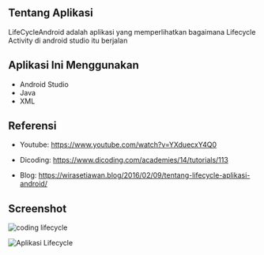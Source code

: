 Tentang Aplikasi
-------
LifeCycleAndroid  adalah aplikasi yang memperlihatkan bagaimana Lifecycle Activity di android studio itu berjalan


Aplikasi Ini Menggunakan
-----------
- Android Studio
- Java
- XML


Referensi
---------
- Youtube: https://www.youtube.com/watch?v=YXduecxY4Q0

- Dicoding: https://www.dicoding.com/academies/14/tutorials/113

- Blog: https://wirasetiawan.blog/2016/02/09/tentang-lifecycle-aplikasi-android/


Screenshot
------------
![coding lifecycle](https://user-images.githubusercontent.com/50509675/63209760-87e34700-c10f-11e9-8934-eee67a2ef81d.png)

![Aplikasi Lifecycle](https://user-images.githubusercontent.com/50509675/63209883-b9104700-c110-11e9-9b75-c5572eddcfba.png)
